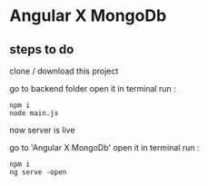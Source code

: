 # Angular X MongoDb

## steps to do

clone / download this project

go to backend folder open it in terminal
run :

```
npm i
node main.js
```

now server is live

go to 'Angular X MongoDb' open it in terminal
run :

```
npm i
ng serve -open
```
